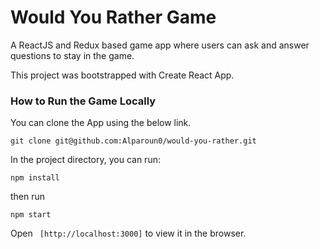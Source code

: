 # Would You Rather Game
A ReactJS and Redux based game app where users can ask and answer questions to stay in the game.

 

This project was bootstrapped with Create React App.

### How to Run the Game Locally
You can clone the App using the below link.
```
git clone git@github.com:Alparoun0/would-you-rather.git
```

In the project directory, you can run:
``` 
npm install
``` 
then run
``` 
npm start
```
Open ``` [http://localhost:3000]``` to view it in the browser.
